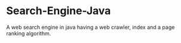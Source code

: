 # Search-Engine-Java
A web search engine in java having a web crawler, index and a page ranking algorithm.
